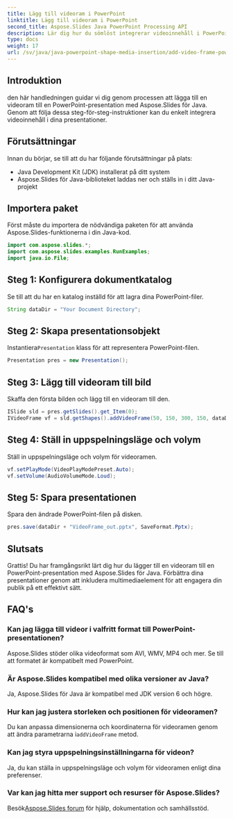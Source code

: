 ```yaml
---
title: Lägg till videoram i PowerPoint
linktitle: Lägg till videoram i PowerPoint
second_title: Aspose.Slides Java PowerPoint Processing API
description: Lär dig hur du sömlöst integrerar videoinnehåll i PowerPoint-presentationer med Aspose.Slides för Java. Dina bilder med multimediaelement för att engagera din publik.
type: docs
weight: 17
url: /sv/java/java-powerpoint-shape-media-insertion/add-video-frame-powerpoint/
---
```

## Introduktion
den här handledningen guidar vi dig genom processen att lägga till en videoram till en PowerPoint-presentation med Aspose.Slides för Java. Genom att följa dessa steg-för-steg-instruktioner kan du enkelt integrera videoinnehåll i dina presentationer.
## Förutsättningar
Innan du börjar, se till att du har följande förutsättningar på plats:
- Java Development Kit (JDK) installerat på ditt system
- Aspose.Slides för Java-biblioteket laddas ner och ställs in i ditt Java-projekt
## Importera paket
Först måste du importera de nödvändiga paketen för att använda Aspose.Slides-funktionerna i din Java-kod. 
```java
import com.aspose.slides.*;
import com.aspose.slides.examples.RunExamples;
import java.io.File;
```
## Steg 1: Konfigurera dokumentkatalog
Se till att du har en katalog inställd för att lagra dina PowerPoint-filer.
```java
String dataDir = "Your Document Directory";
```
## Steg 2: Skapa presentationsobjekt
 Instantiera`Presentation` klass för att representera PowerPoint-filen.
```java
Presentation pres = new Presentation();
```
## Steg 3: Lägg till videoram till bild
Skaffa den första bilden och lägg till en videoram till den.
```java
ISlide sld = pres.getSlides().get_Item(0);
IVideoFrame vf = sld.getShapes().addVideoFrame(50, 150, 300, 150, dataDir + "video1.avi");
```
## Steg 4: Ställ in uppspelningsläge och volym
Ställ in uppspelningsläge och volym för videoramen.
```java
vf.setPlayMode(VideoPlayModePreset.Auto);
vf.setVolume(AudioVolumeMode.Loud);
```
## Steg 5: Spara presentationen
Spara den ändrade PowerPoint-filen på disken.
```java
pres.save(dataDir + "VideoFrame_out.pptx", SaveFormat.Pptx);
```
## Slutsats
Grattis! Du har framgångsrikt lärt dig hur du lägger till en videoram till en PowerPoint-presentation med Aspose.Slides för Java. Förbättra dina presentationer genom att inkludera multimediaelement för att engagera din publik på ett effektivt sätt.
## FAQ's
### Kan jag lägga till videor i valfritt format till PowerPoint-presentationen?
Aspose.Slides stöder olika videoformat som AVI, WMV, MP4 och mer. Se till att formatet är kompatibelt med PowerPoint.
### Är Aspose.Slides kompatibel med olika versioner av Java?
Ja, Aspose.Slides för Java är kompatibel med JDK version 6 och högre.
### Hur kan jag justera storleken och positionen för videoramen?
 Du kan anpassa dimensionerna och koordinaterna för videoramen genom att ändra parametrarna i`addVideoFrame` metod.
### Kan jag styra uppspelningsinställningarna för videon?
Ja, du kan ställa in uppspelningsläge och volym för videoramen enligt dina preferenser.
### Var kan jag hitta mer support och resurser för Aspose.Slides?
 Besök[Aspose.Slides forum](https://forum.aspose.com/c/slides/11) för hjälp, dokumentation och samhällsstöd.